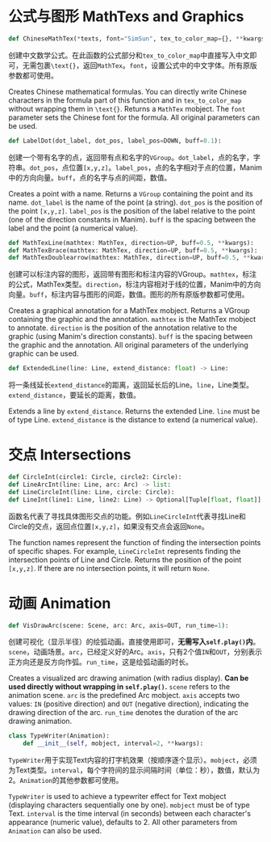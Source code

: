 # 公式与图形 MathTexs and Graphics

```python
def ChineseMathTex(*texts, font="SimSun", tex_to_color_map={}, **kwargs):
```

创建中文数学公式。在此函数的公式部分和`tex_to_color_map`中直接写入中文即可，无需包裹`\text{}`，返回`MathTex`。`font`，设置公式中的中文字体。所有原版参数都可使用。

Creates Chinese mathematical formulas. You can directly write Chinese characters in the formula part of this function and in `tex_to_color_map` without wrapping them in `\text{}`. Returns a `MathTex` mobject. The `font` parameter sets the Chinese font for the formula. All original parameters can be used.

```python
def LabelDot(dot_label, dot_pos, label_pos=DOWN, buff=0.1):
```

创建一个带有名字的点，返回带有点和名字的`VGroup`。`dot_label`，点的名字，字符串。`dot_pos`，点位置`[x,y,z]`。`label_pos`，点的名字相对于点的位置，Manim中的方向向量。`buff`，点的名字与点的间距，数值。

Creates a point with a name. Returns a ``VGroup`` containing the point and its name. `dot_label` is the name of the point (a string). `dot_pos` is the position of the point `[x,y,z]`. `label_pos` is the position of the label relative to the point (one of the direction constants in Manim). `buff` is the spacing between the label and the point (a numerical value).

```python
def MathTexLine(mathtex: MathTex, direction=UP, buff=0.5, **kwargs):
def MathTexBrace(mathtex: MathTex, direction=UP, buff=0.5, **kwargs):
def MathTexDoublearrow(mathtex: MathTex, direction=UP, buff=0.5, **kwargs):
```

创建可以标注内容的图形，返回带有图形和标注内容的VGroup。`mathtex`，标注的公式，MathTex类型。`direction`，标注内容相对于线的位置，Manim中的方向向量。`buff`，标注内容与图形的间距，数值。图形的所有原版参数都可使用。

Creates a graphical annotation for a MathTex mobject. Returns a VGroup containing the graphic and the annotation. `mathtex` is the MathTex mobject to annotate. `direction` is the position of the annotation relative to the graphic (using Manim's direction constants). `buff` is the spacing between the graphic and the annotation. All original parameters of the underlying graphic can be used.

```python
def ExtendedLine(line: Line, extend_distance: float) -> Line:
```

将一条线延长`extend_distance`的距离，返回延长后的Line。`line`，Line类型。`extend_distance`，要延长的距离，数值。

Extends a line by `extend_distance`. Returns the extended Line. `line` must be of type Line. `extend_distance` is the distance to extend (a numerical value).

# 交点 Intersections

```python
def CircleInt(circle1: Circle, circle2: Circle):
def LineArcInt(line: Line, arc: Arc) -> list:
def LineCircleInt(line: Line, circle: Circle):
def LineInt(line1: Line, line2: Line) -> Optional[Tuple[float, float]]:
```

函数名代表了寻找具体图形交点的功能。例如`LineCircleInt`代表寻找Line和Circle的交点，返回点位置`[x,y,z]`，如果没有交点会返回`None`。

The function names represent the function of finding the intersection points of specific shapes. For example, `LineCircleInt` represents finding the intersection points of Line and Circle. Returns the position of the point `[x,y,z]`. If there are no intersection points, it will return `None`.

# 动画 Animation

```python
def VisDrawArc(scene: Scene, arc: Arc, axis=OUT, run_time=1):
```

创建可视化（显示半径）的绘弧动画。直接使用即可，**无需写入`self.play()`内**。 `scene`，动画场景。`arc`，已经定义好的Arc。`axis`，只有2个值`IN`和`OUT`，分别表示正方向还是反方向作弧。`run_time`，这是绘弧动画的时长。

Creates a visualized arc drawing animation (with radius display). **Can be used directly without wrapping in `self.play()`.** `scene` refers to the animation scene. `arc` is the predefined Arc mobject. `axis` accepts two values: `IN` (positive direction) and `OUT` (negative direction), indicating the drawing direction of the arc. `run_time` denotes the duration of the arc drawing animation.

```python
class TypeWriter(Animation):
    def __init__(self, mobject, interval=2, **kwargs):
```

`TypeWriter`用于实现Text内容的打字机效果（按顺序逐个显示）。`mobject`，必须为Text类型。`interval`，每个字符间的显示间隔时间（单位：秒），数值，默认为2。`Animation`的其他参数都可使用。

`TypeWriter` is used to achieve a typewriter effect for Text mobject (displaying characters sequentially one by one). `mobject` must be of type Text. `interval` is the time interval (in seconds) between each character's appearance (numeric value), defaults to 2. All other parameters from `Animation` can also be used.
